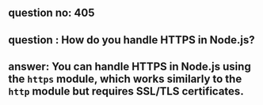 
      
## question no: 405

## question : How do you handle HTTPS in Node.js?

## answer: You can handle HTTPS in Node.js using the `https` module, which works similarly to the `http` module but requires SSL/TLS certificates.
      